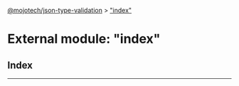 [@mojotech/json-type-validation](../README.md) > ["index"](../modules/_index_.md)



# External module: "index"

## Index


---
